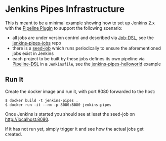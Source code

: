 
# Jenkins Pipes Infrastructure

This is meant to be a minimal example showing how to set up Jenkins 2.x with the [Pipeline Plugin](https://wiki.jenkins-ci.org/display/JENKINS/Pipeline+Plugin) to support the following scenario:

 * all jobs are under version control and described via [Job-DSL](https://github.com/jenkinsci/job-dsl-plugin/wiki), see the [jenkins-pipes-jobs](https://github.com/tknerr/jenkins-pipes-jobs) repo
 * there is a [seed-job](https://github.com/tknerr/jenkins-pipes-infra/blob/master/seedJob.xml) which runs periodically to ensure the aforementioned jobs exist in Jenkins
 * each project to be built by these jobs defines its own pipeline via [Pipeline-DSL](https://jenkins.io/doc/book/pipeline/syntax/) in a `Jenkinsfile`, see the  [jenkins-pipes-helloworld](https://github.com/tknerr/jenkins-pipes-helloworld) example


## Run It

Create the docker image and run it, with port 8080 forwarded to the host:

```
$ docker build -t jenkins-pipes .
$ docker run -it --rm -p 8080:8080 jenkins-pipes
```

Once Jenkins is started you should see at least the seed-job on [http://localhost:8080](http://localhost:8080).

If it has not run yet, simply trigger it and see how the actual jobs get created.
